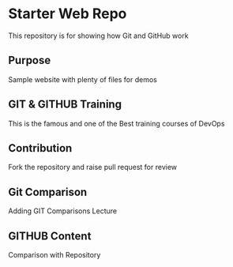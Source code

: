 # Starter Web Repo

This repository is for showing how Git and GitHub work

## Purpose

Sample website with plenty of files for demos

## GIT & GITHUB Training
This is the famous and one of the Best training courses of DevOps

## Contribution
Fork the repository and raise pull request for review

## Git Comparison

Adding GIT Comparisons Lecture

## GITHUB Content

Comparison with Repository